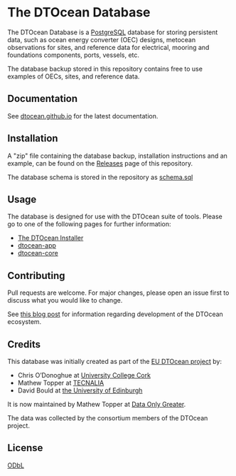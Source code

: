 # The DTOcean Database

The DTOcean Database is a [PostgreSQL](https://www.postgresql.org/) database
for storing persistent data, such as ocean energy converter (OEC) designs, 
metocean observations for sites, and reference data for electrical, mooring
and foundations components, ports, vessels, etc.

The database backup stored in this repository contains free to use examples of
OECs, sites, and reference data.

## Documentation

See [dtocean.github.io](https://dtocean.github.io/) for the latest
documentation.

## Installation

A "zip" file containing the database backup, installation instructions and
an example, can be found on the [Releases](
https://github.com/DTOcean/dtocean-database/releases) page of this repository.

The database schema is stored in the repository as [schema.sql](
https://raw.githubusercontent.com/DTOcean/dtocean-database/master/schema.sql)

## Usage

The database is designed for use with the DTOcean suite of tools. Please go to
one of the following pages for further information:

 * [The DTOcean Installer](https://github.com/DTOcean/dtocean)
 * [dtocean-app](https://github.com/DTOcean/dtocean-app)
 * [dtocean-core](https://github.com/DTOcean/dtocean)

## Contributing

Pull requests are welcome. For major changes, please open an issue first to
discuss what you would like to change.

See [this blog post](
https://www.dataonlygreater.com/latest/professional/2017/03/09/dtocean-development-change-management/)
for information regarding development of the DTOcean ecosystem.

## Credits

This database was initially created as part of the [EU DTOcean project](
https://www.dtoceanplus.eu/About-DTOceanPlus/History) by:

 * Chris O’Donoghue at [University College Cork](https://www.ucc.ie/)
 * Mathew Topper at [TECNALIA](https://www.tecnalia.com)
 * David Bould at [the University of Edinburgh](https://www.ed.ac.uk/)

It is now maintained by Mathew Topper at [Data Only Greater](
https://www.dataonlygreater.com/).

The data was collected by the consortium members of the DTOcean project.

## License

[ODbL](https://opendatacommons.org/licenses/odbl/)
